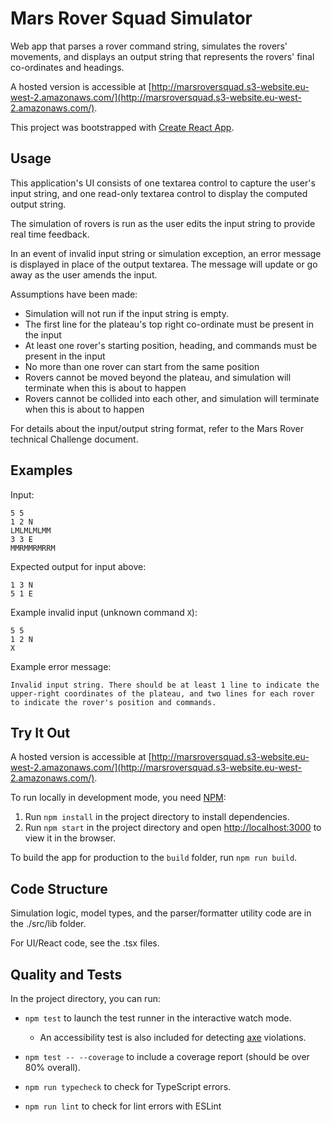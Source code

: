 # Mars Rover Squad Simulator

Web app that parses a rover command string, simulates the rovers' movements, and displays an output string that represents the rovers' final co-ordinates and headings.

A hosted version is accessible at [http://marsroversquad.s3-website.eu-west-2.amazonaws.com/](http://marsroversquad.s3-website.eu-west-2.amazonaws.com/).

This project was bootstrapped with [Create React App](https://github.com/facebook/create-react-app).

## Usage

This application's UI consists of one textarea control to capture the user's input string, and one read-only textarea control to display the computed output string.

The simulation of rovers is run as the user edits the input string to provide real time feedback.

In an event of invalid input string or simulation exception, an error message is displayed in place of the output textarea. The message will update or go away as the user amends the input.

Assumptions have been made:

- Simulation will not run if the input string is empty.
- The first line for the plateau's top right co-ordinate must be present in the input
- At least one rover's starting position, heading, and commands must be present in the input
- No more than one rover can start from the same position
- Rovers cannot be moved beyond the plateau, and simulation will terminate when this is about to happen
- Rovers cannot be collided into each other, and simulation will terminate when this is about to happen

For details about the input/output string format, refer to the Mars Rover technical Challenge document.

## Examples

Input:

```
5 5
1 2 N
LMLMLMLMM
3 3 E
MMRMMRMRRM
```

Expected output for input above:

```
1 3 N
5 1 E
```

Example invalid input (unknown command `X`):

```
5 5
1 2 N
X
```

Example error message:

```
Invalid input string. There should be at least 1 line to indicate the upper-right coordinates of the plateau, and two lines for each rover to indicate the rover's position and commands.
```

## Try It Out

A hosted version is accessible at [http://marsroversquad.s3-website.eu-west-2.amazonaws.com/](http://marsroversquad.s3-website.eu-west-2.amazonaws.com/).

To run locally in development mode, you need [NPM](https://www.npmjs.com/get-npm):

1. Run `npm install` in the project directory to install dependencies.
2. Run `npm start` in the project directory and open [http://localhost:3000](http://localhost:3000) to view it in the browser.

To build the app for production to the `build` folder, run `npm run build`.

## Code Structure

Simulation logic, model types, and the parser/formatter utility code are in the ./src/lib folder.

For UI/React code, see the .tsx files.

## Quality and Tests

In the project directory, you can run:

- `npm test` to launch the test runner in the interactive watch mode.
  - An accessibility test is also included for detecting [axe](https://www.deque.com/axe/) violations.
- `npm test -- --coverage` to include a coverage report (should be over 80% overall).

- `npm run typecheck` to check for TypeScript errors.

- `npm run lint` to check for lint errors with ESLint
